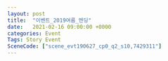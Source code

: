 ```yaml
---
layout: post
title:  "이벤트_2019여름_엔딩"
date:   2021-02-16 09:00:00 +0000
categories: Event
Tags: Story Event
SceneCode: ["scene_evt190627_cp0_q2_s10,7429311"]
---
```


